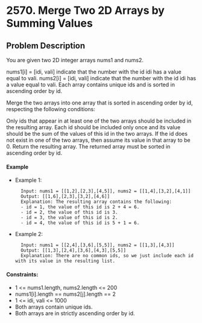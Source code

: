 # 2570. Merge Two 2D Arrays by Summing Values

## Problem Description

You are given two 2D integer arrays nums1 and nums2.

nums1[i] = [idi, vali] indicate that the number with the id idi has a value equal to vali.
nums2[i] = [idi, vali] indicate that the number with the id idi has a value equal to vali.
Each array contains unique ids and is sorted in ascending order by id.

Merge the two arrays into one array that is sorted in ascending order by id, respecting the following conditions:

Only ids that appear in at least one of the two arrays should be included in the resulting array.
Each id should be included only once and its value should be the sum of the values of this id in the two arrays. If the id does not exist in one of the two arrays, then assume its value in that array to be 0.
Return the resulting array. The returned array must be sorted in ascending order by id.

#### Example

- Example 1:

        Input: nums1 = [[1,2],[2,3],[4,5]], nums2 = [[1,4],[3,2],[4,1]]
        Output: [[1,6],[2,3],[3,2],[4,6]]
        Explanation: The resulting array contains the following:
        - id = 1, the value of this id is 2 + 4 = 6.
        - id = 2, the value of this id is 3.
        - id = 3, the value of this id is 2.
        - id = 4, the value of this id is 5 + 1 = 6.

- Example 2:

        Input: nums1 = [[2,4],[3,6],[5,5]], nums2 = [[1,3],[4,3]]
        Output: [[1,3],[2,4],[3,6],[4,3],[5,5]]
        Explanation: There are no common ids, so we just include each id with its value in the resulting list.
 

#### Constraints:

- 1 <= nums1.length, nums2.length <= 200
- nums1[i].length == nums2[j].length == 2
- 1 <= idi, vali <= 1000
- Both arrays contain unique ids.
- Both arrays are in strictly ascending order by id.
